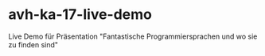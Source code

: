 # avh-ka-17-live-demo
Live Demo für Präsentation "Fantastische Programmiersprachen und wo sie zu finden sind"
